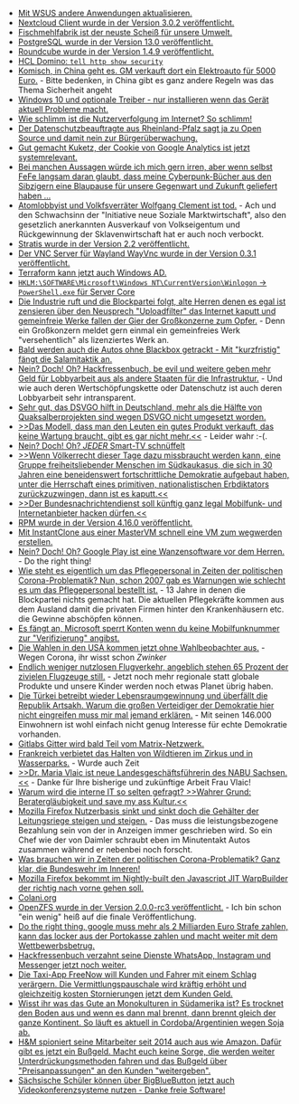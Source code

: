 * [Mit WSUS andere Anwendungen aktualisieren.](https://www.windowspro.de/philip-lorenz/windows-package-publisher-updates-firefox-wsus-veroeffentlichen?utm_source=feedburner&utm_medium=feed&utm_campaign=Feed%3A+windowspro+%28WindowsPro%29)
* [Nextcloud Client wurde in der Version 3.0.2 veröffentlicht.](https://nextcloud.com/blog/minor-release-of-desktop-client-and-second-release-candidate-of-nextcloud-hub-20-are-here/)
* [Fischmehlfabrik ist der neuste Scheiß für unsere Umwelt.](https://netzfrauen.org/2020/09/24/gambia/)
* [PostgreSQL wurde in der Version 13.0 veröffentlicht.](https://www.postgresql.org/about/news/2077/)
* [Roundcube wurde in der Version 1.4.9 veröffentlicht.](https://roundcube.net/news/2020/09/27/update-1.4.9-released)
* [HCL Domino: `tell http show security`](http://blog.nashcom.de/nashcomblog.nsf/dx/domino-http-show-kyr-file-used.htm)
* [Komisch, in China geht es. GM verkauft dort ein Elektroauto für 5000 Euro.](https://www.golem.de/news/hongguang-mini-elektroauto-fuer-5-000-euro-verkauft-sich-extrem-gut-2009-151135.html) - Bitte bedenken, in China gibt es ganz andere Regeln was das Thema Sicherheit angeht
* [Windows 10 und optionale Treiber - nur installieren wenn das Gerät aktuell Probleme macht.](https://www.ghacks.net/2020/09/27/should-you-install-windows-10s-optional-driver-updates/)
* [Wie schlimm ist die Nutzerverfolgung im Internet? So schlimm!](https://www.kuketz-blog.de/cookie-matching-retargeting-bei-online-shops/)
* [Der Datenschutzbeauftragte aus Rheinland-Pfalz sagt ja zu Open Source und damit nein zur Bürgerüberwachung.](https://www.golem.de/news/landesdatenschutzbeauftragter-datenschuetzer-sollen-open-source-empfehlen-2009-151141.html)
* [Gut gemacht Kuketz, der Cookie von Google Analytics ist jetzt systemrelevant.](https://www.kuketz-blog.de/google-analytics-cookie-ist-nun-schon-fuer-die-funktionalitaet-der-website-unerlaesslich/)
* [Bei manchen Aussagen würde ich mich gern irren, aber wenn selbst FeFe langsam daran glaubt, dass meine Cyberpunk-Bücher aus den Sibzigern eine Blaupause für unsere Gegenwart und Zukunft geliefert haben ...](https://blog.fefe.de/?ts=a193ddfe)
* [Atomlobbyist und Volkfsverräter Wolfgang Clement ist tod.](https://blog.fefe.de/?ts=a18f6182) - Ach und den Schwachsinn der "Initiative neue Soziale Marktwirtschaft", also den gesetzlich anerkannten Ausverkauf von Volkseigentum und Rückgewinnung der Sklavenwirtschaft hat er auch noch verbockt.
* [Stratis wurde in der Version 2.2 veröffentlicht.](https://www.phoronix.com/scan.php?page=news_item&px=Stratis-2.2)
* [Der VNC Server für Wayland WayVnc wurde in der Version 0.3.1 veröffentlicht.](https://lists.freedesktop.org/archives/wayland-devel/2020-September/041635.html)
* [Terraform kann jetzt auch Windows AD.](https://4sysops.com/archives/terraform-windows-ad-provider-for-automating-active-directory/)
* [`HKLM:\SOFTWARE\Microsoft\Windows NT\CurrentVersion\Winlogon` -> `PowerShell.exe` für Server Core](https://www.windowspro.de/tipp/server-core-powershell-statt-cmdexe-starten)
* [Die Industrie ruft und die Blockpartei folgt, alte Herren denen es egal ist zensieren über den Neusprech "Uploadfilter" das Internet kaputt und gemeinfreie Werke fallen der Gier der Großkonzerne zum Opfer.](https://netzpolitik.org/2020/verschaerfungen-bei-der-urheberrechtsreform-in-deutschland/#vorschaltbanner) - Denn ein Großkonzern meldet gern einmal ein gemeinfreies Werk "versehentlich" als lizenziertes Werk an.
* [Bald werden auch die Autos ohne Blackbox getrackt - Mit "kurzfristig" fängt die Salamitaktik an.](https://www.golem.de/news/section-control-gericht-erlaubt-bundesweit-erstes-streckenradar-2009-151166.html)
* [Nein? Doch! Oh? Hackfressenbuch, be evil und weitere geben mehr Geld für Lobbyarbeit aus als andere Staaten für die Infrastruktur.](https://www.golem.de/news/google-facebook-amazon-viel-lobbyismus-wenig-transparenz-2009-151181.html) - Und wie auch deren Wertschöpfungskette oder Datenschutz ist auch deren Lobbyarbeit sehr intransparent.
* [Sehr gut, das DSVGO hilft in Deutschland, mehr als die Hälfte von Quaksalberprojekten sind wegen DSVGO nicht umgesetzt worden.](https://blog.fefe.de/?ts=a18dd338)
* [>>Das Modell, dass man den Leuten ein gutes Produkt verkauft, das keine Wartung braucht, gibt es gar nicht mehr.<<](https://blog.fefe.de/?ts=a18dcbf6) - Leider wahr :-(.
* [Nein? Doch! Oh? *JEDER* Smart-TV schnüffelt](https://blog.fefe.de/?ts=a18da92c)
* [>>Wenn Völkerrecht dieser Tage dazu missbraucht werden kann, eine Gruppe freiheitsliebender Menschen im Südkaukasus, die sich in 30 Jahren eine beneidenswert fortschrittliche Demokratie aufgebaut haben, unter die Herrschaft eines primitiven, nationalistischen Erbdiktators zurückzuzwingen, dann ist es kaputt.<<](https://martinsonneborn.de/notizen-zu-bergkarabach/)
* [>>Der Bundesnachrichtendienst soll künftig ganz legal Mobilfunk- und Internetanbieter hacken dürfen.<<](https://netzpolitik.org/2020/bnd-gesetz-eine-neue-lizenz-zum-hacken/#vorschaltbanner)
* [RPM wurde in der Version 4.16.0 veröffentlicht.](https://rpm.org/wiki/Releases/4.16.0)
* [Mit InstantClone aus einer MasterVM schnell eine VM zum wegwerden erstellen.](https://4sysops.com/archives/vcp-dcv-2020-objective-15-describe-instant-clone-architecture-and-use-cases/)
* [Nein? Doch! Oh? Google Play ist eine Wanzensoftware vor dem Herren.](https://www.kuketz-blog.de/google-play-services-die-ueberwachungswanze-von-google/) - Do the right thing!
* [Wie steht es eigentlich um das Pflegepersonal in Zeiten der politischen Corona-Problematik? Nun, schon 2007 gab es Warnungen wie schlecht es um das Pflegepersonal bestellt ist.](https://netzfrauen.org/2020/09/30/pflege-4/) - 13 Jahre in denen die Blockpartei nichts gemacht hat. Die aktuellen Pflegekräfte kommen aus dem Ausland damit die privaten Firmen hinter den Krankenhäusern etc. die Gewinne abschöpfen können.
* [Es fängt an, Microsoft sperrt Konten wenn du keine Mobilfunknummer zur "Verifizierung" angibst.](https://www.golem.de/news/online-accounts-sperrt-microsoft-neue-konten-wenn-die-telefonnummer-fehlt-2009-150809.html)
* [Die Wahlen in den USA kommen jetzt ohne Wahlbeobachter aus.](https://blog.fefe.de/?ts=a18b59cf) - Wegen Corona, ihr wisst schon *Zwinker*
* [Endlich weniger nutzlosen Flugverkehr, angeblich stehen 65 Prozent der zivielen Flugzeuge still.](https://blog.fefe.de/?ts=a18aa031) - Jetzt noch mehr regionale statt globale Produkte und unsere Kinder werden noch etwas Planet übrig haben.
* [Die Türkei betreibt wieder Lebensraumgewinnung und überfällt die Republik Artsakh. Warum die großen Verteidiger der Demokratie hier nicht eingreifen muss mir mal jemand erklären.](https://martinsonneborn.de/notizen-zu-bergkarabach-ii/) - Mit seinen 146.000 Einwohnern ist wohl einfach nicht genug Interesse für echte Demokratie vorhanden.
* [Gitlabs Gitter wird bald Teil vom Matrix-Netzwerk.](https://www.golem.de/news/open-source-chat-gitlab-verkauft-gitter-chat-an-matrix-macher-2010-151225.html)
* [Frankreich verbietet das Halten von Wildtieren im Zirkus und in Wasserparks.](https://netzfrauen.org/2020/10/01/frankreich-2/) - Wurde auch Zeit
* [>>Dr. Maria Vlaic ist neue Landesgeschäftsführerin des NABU Sachsen.<<](https://sachsen.nabu.de/news/2020/28747.html) - Danke für Ihre bisherige und zukünftige Arbeit Frau Vlaic!
* [Warum wird die interne IT so selten gefragt? >>Wahrer Grund: Beratergläubigkeit und save my ass Kultur.<<](https://forum.golem.de/kommentare/wirtschaft/digitalisierung-in-firmen-warum-it-teams-oft-uebergangen-werden/wahrer-grund-beraterglaeubigkeit-und-save-my-ass-kultur./138096,5760636,5760636,read.html#msg-5760636)
* [Mozilla Firefox Nutzerbasis sinkt und sinkt doch die Gehälter der Leitungsriege steigen und steigen.](http://calpaterson.com/mozilla.html) - Das muss die leistungsbezogene Bezahlung sein von der in Anzeigen immer geschrieben wird. So ein Chef wie der von Daimler schraubt eben im Minutentakt Autos zusammen während er nebenbei noch forscht.
* [Was brauchen wir in Zeiten der politischen Corona-Problematik? Ganz klar, die Bundeswehr im Inneren!](https://tuxproject.de/blog/2020/10/si-vis-pacem-para-bellum-11/)
* [Mozilla Firefox bekommt im Nightly-built den Javascript JIT WarpBuilder der richtig nach vorne gehen soll.](https://groups.google.com/forum/#!topic/mozilla.dev.platform/1PHhxBxSehQ)
* [Colani.org](https://www.colani.org)
* [OpenZFS wurde in der Version 2.0.0-rc3 veröffentlicht.](https://github.com/openzfs/zfs/releases/tag/zfs-2.0.0-rc3) - Ich bin schon "ein wenig" heiß auf die finale Veröffentlichung.
* [Do the right thing, google muss mehr als 2 Milliarden Euro Strafe zahlen, kann das locker aus der Portokasse zahlen und macht weiter mit dem Wettbewerbsbetrug.](https://www.golem.de/news/trotz-eu-milliardenstrafe-preisportale-sehen-sich-weiter-von-google-unterdrueckt-2010-151252.html)
* [Hackfressenbuch verzahnt seine Dienste WhatsApp, Instagram und Messenger jetzt noch weiter.](https://netzpolitik.org/2020/bits-facebook-will-vollendete-tatsachen-schaffen/)
* [Die Taxi-App FreeNow will Kunden und Fahrer mit einem Schlag verärgern. Die Vermittlungspauschale wird kräftig erhöht und gleichzeitig kosten Stornierungen jetzt dem Kunden Geld.](https://www.golem.de/news/taxi-app-free-now-fuehrt-strafgebuehren-fuer-stornierungen-ein-2010-151242.html)
* [Wisst ihr was das Gute an Monokulturen in Südamerika ist? Es trocknet den Boden aus und wenn es dann mal brennt, dann brennt gleich der ganze Kontinent. So läuft es aktuell in Cordoba/Argentinien wegen Soja ab.](https://netzfrauen.org/2020/10/01/cordoba/)
* [H&M spioniert seine Mitarbeiter seit 2014 auch aus wie Amazon. Dafür gibt es jetzt ein Bußgeld. Macht euch keine Sorge, die werden weiter Unterdrückungsmethoden fahren und das Bußgeld über "Preisanpassungen" an den Kunden "weitergeben".](https://www.golem.de/news/datenschutz-millionenbussgeld-gegen-h-m-wegen-ausspaehung-in-callcenter-2010-151240.html)
* [Sächsische Schüler können über BigBlueButton jetzt auch Videokonferenzsysteme nutzen - Danke freie Software!](https://www.bildung.sachsen.de/blog/index.php/2020/10/01/neuer-videokonferenzdienst-macht-unterricht-bei-pandemiebedingten-schulschliessungen-moeglich/)
